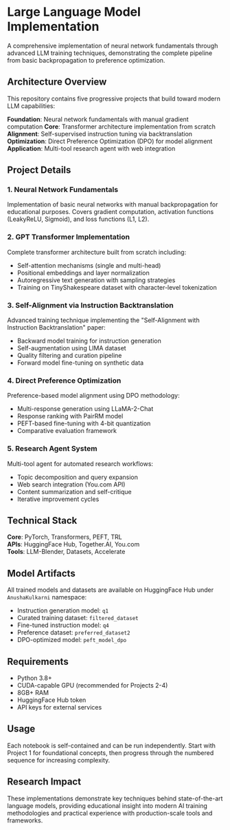 # Large Language Model Implementation

A comprehensive implementation of neural network fundamentals through advanced LLM training techniques, demonstrating the complete pipeline from basic backpropagation to preference optimization.

## Architecture Overview

This repository contains five progressive projects that build toward modern LLM capabilities:

**Foundation**: Neural network fundamentals with manual gradient computation
**Core**: Transformer architecture implementation from scratch  
**Alignment**: Self-supervised instruction tuning via backtranslation
**Optimization**: Direct Preference Optimization (DPO) for model alignment
**Application**: Multi-tool research agent with web integration

## Project Details

### 1. Neural Network Fundamentals
Implementation of basic neural networks with manual backpropagation for educational purposes. Covers gradient computation, activation functions (LeakyReLU, Sigmoid), and loss functions (L1, L2).

### 2. GPT Transformer Implementation
Complete transformer architecture built from scratch including:
- Self-attention mechanisms (single and multi-head)
- Positional embeddings and layer normalization  
- Autoregressive text generation with sampling strategies
- Training on TinyShakespeare dataset with character-level tokenization

### 3. Self-Alignment via Instruction Backtranslation
Advanced training technique implementing the "Self-Alignment with Instruction Backtranslation" paper:
- Backward model training for instruction generation
- Self-augmentation using LIMA dataset
- Quality filtering and curation pipeline
- Forward model fine-tuning on synthetic data

### 4. Direct Preference Optimization
Preference-based model alignment using DPO methodology:
- Multi-response generation using LLaMA-2-Chat
- Response ranking with PairRM model
- PEFT-based fine-tuning with 4-bit quantization
- Comparative evaluation framework

### 5. Research Agent System
Multi-tool agent for automated research workflows:
- Topic decomposition and query expansion
- Web search integration (You.com API)
- Content summarization and self-critique
- Iterative improvement cycles

## Technical Stack

**Core**: PyTorch, Transformers, PEFT, TRL  
**APIs**: HuggingFace Hub, Together.AI, You.com  
**Tools**: LLM-Blender, Datasets, Accelerate

## Model Artifacts

All trained models and datasets are available on HuggingFace Hub under `AnushaKulkarni` namespace:

- Instruction generation model: `q1`
- Curated training dataset: `filtered_dataset` 
- Fine-tuned instruction model: `q4`
- Preference dataset: `preferred_dataset2`
- DPO-optimized model: `peft_model_dpo`

## Requirements

- Python 3.8+
- CUDA-capable GPU (recommended for Projects 2-4)
- 8GB+ RAM
- HuggingFace Hub token
- API keys for external services

## Usage

Each notebook is self-contained and can be run independently. Start with Project 1 for foundational concepts, then progress through the numbered sequence for increasing complexity.

## Research Impact

These implementations demonstrate key techniques behind state-of-the-art language models, providing educational insight into modern AI training methodologies and practical experience with production-scale tools and frameworks.
